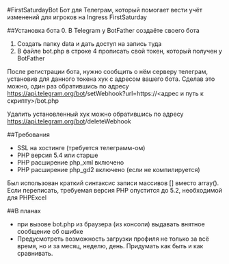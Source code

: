 #FirstSaturdayBot
Бот для Телеграм, который помогает вести учёт изменений для игроков на Ingress FirstSaturday

##Установка бота
0. В Telegram у BotFather создаёте своего бота
1. Создать папку data и дать доступ на запись туда
2. В файле bot.php в строке 4 прописать свой токен, который получен у BotFather

После регистрации бота, нужно сообщить о нём серверу телеграм, установив для данного токена хук с адресом вашего бота.
Сделав это можно, один раз обратившись по адресу
https://api.telegram.org/bot<TOKEN>/setWebhook?url=https://<адрес и путь к скрипту>/bot.php

Удалить установленный хук можно обратившись по адресу
https://api.telegram.org/bot<TOKEN>/deleteWebhook


##Требования
- SSL на хостинге (требуется телеграмм-ом)
- PHP версия 5.4 или старше
- PHP расширение php_xml включено
- PHP расширение php_gd2 включено (если не компилируется)

Был использован краткий синтаксис записи массивов [] вместо array().
Если переписать, требуемая версия PHP опустится до 5.2, необходимой для PHPExcel

##В планах
 - при вызове bot.php из браузера (из консоли) выдавать внятное сообщение об ошибке
 - Предусмотреть возможность загрузки профиля не только за всё время, но и за месяц, неделю, день. Придумать как быть и как сравнивать.


